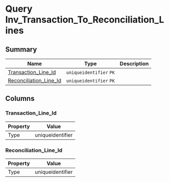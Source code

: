 # Query Inv_Transaction_To_Reconciliation_Lines


## Summary

| Name | Type | Description |
| - | - | --- |
|[Transaction_Line_Id](#transaction_line_id)|`uniqueidentifier` `PK`||
|[Reconciliation_Line_Id](#reconciliation_line_id)|`uniqueidentifier` `PK`||

## Columns

### Transaction_Line_Id

| Property | Value |
| - | - |
|Type|uniqueidentifier|

### Reconciliation_Line_Id

| Property | Value |
| - | - |
|Type|uniqueidentifier|


